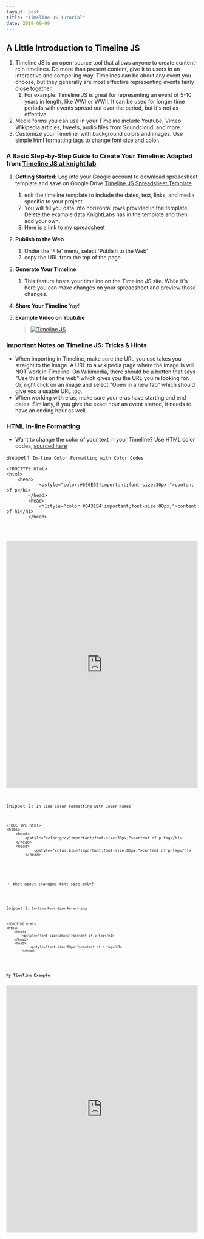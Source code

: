 ```yaml
---
layout: post
title: "Timeline JS Tutorial"
date: 2019-09-09
---
```


## A Little Introduction to Timeline JS ##

1. Timeline JS is an open-source tool that allows anyone to create content-rcih timelines. Do more than present content, give it to users in an interactive and compelling way. Timelines can be about any event you choose, but they generally are most effective representing events fairly close together.
    1. For example: Timeline JS is great for representing an event of 5-10 years in length, like WWI or WWII. It can be used for longer time periods with events spread out over the period, but it's not as effective. 
2. Media forms you can use in your Timeline include Youtube, Vimeo, Wikipedia articles, tweets, audio files from Soundcloud, and more.
3. Customize your Timeline, with background colors and images. Use simple html formatting tags to change font size and color.

### A Basic Step-by-Step Guide to Create Your Timeline: Adapted from [Timeline JS at knight lab](https://timeline.knightlab.com/#make) ###

1. **Getting Started:** Log into your Google account to download spreadsheet template and save on Google Drive [Timeline JS Spreadsheet Template](https://docs.google.com/spreadsheets/d/1L-BYrNCEAcSwn8Rr91uiYwee7VD-pK4x38auquRepm0/edit#gid=0)
    1. edit the timeline template to include the dates, text, links, and media specific to your project.
    2. You will fill you data into horizontal rows provided in the template. Delete the example data KnightLabs has in the template and then add your own.
    3. [Here is a link to my spreadsheet](https://docs.google.com/spreadsheets/d/1G_DhfiS3g_mIs-lPvuATjqSIDCgRX5gSK9W4pY1SeA0/edit#gid=0)
    
2. **Publish to the Web**
   1. Under the 'File' menu, select 'Publish to the Web'
   2. copy the URL from the top of the page

3. **Generate Your Timeline**
   1. This feature hosts your timeline on the Timeline JS site. While it's here you can make changes on your spreadsheet and preview those changes.
   
4. **Share Your Timeline** Yay!

5. **Example Video on Youtube**

    >[![Timeline JS](http://img.youtube.com/vi/y9kViqYzG3E/0.jpg)](http://www.youtube.com/watch?v=y9kViqYzG3E "Timeline JS")

### Important Notes on Timeline JS: Tricks & Hints ###

  * When importing in Timeline, make sure the URL you use takes you straight to the image. A URL to a wikipedia page where the image is will NOT work in Timeline. On Wikimedia, there should be a button that says "Use this file on the web" which gives you the URL you're looking for. Or, right click on an image and select "Open in a new tab" which should give you a usable URL too.
  * When working with eras, make sure your eras have starting and end dates. Similarly, if you give the exact hour an event started, it needs to have an ending hour as well. 

### HTML In-line Formatting ###

  * Want to change the color of your text in your Timeline? Use HTML color codes, [sourced here](https://html-color-codes.info/)

<div class="blurb">
<p>Snippet 1: <code>In-line Color Formatting with Color Codes</code></p>
<pre class="prettyprint pre-scrollable"><code>&lt;!DOCTYPE html&gt;
&lt;html&gt;
	&lt;head&gt;
        	&lt;pstyle="color:#6E6E6E!important;font-size:30px;"&gt;content of p&lt;/h1&gt;
    	&lt;/head&gt;
    	&lt;head&gt;
        	&lt;h1style="color:#0431B4!important;font-size:80px;"&gt;content of h1&lt;/h1&gt;
    	&lt;/head&gt;
</pre>
</div class="blurb">

<iframe src='https://cdn.knightlab.com/libs/timeline3/latest/embed/index.html?source=1G_DhfiS3g_mIs-lPvuATjqSIDCgRX5gSK9W4pY1SeA0&font=Default&lang=en&initial_zoom=2&start_at_slide=1&height=650' width='100%' height='650' webkitallowfullscreen mozallowfullscreen allowfullscreen frameborder='0'></iframe>

<div class="blurb">
<p>Snippet 2: <code>In-line Color Formatting with Color Names</code></p>
<pre class="prettyprint pre-scrollable"><code>&lt;!DOCTYPE html&gt;
&lt;html&gt;
	&lt;head&gt;
		&lt;pstyle="color:grey!important;font-size:30px;"&gt;content of p tag&lt;/h1&gt;
	&lt;/head&gt;
	&lt;head&gt;
        	&lt;pstyle="color:blue!important;font-size:80px;"&gt;content of p tag&lt;/h1&gt;
    	&lt;/head&gt;
</pre>
</div class="blurb">

  * What about changing font size only?
 
<div class="blurb">
<p>Snippet 3: <code>In-line Font-Size Formatting</code></p>
<pre class="prettyprint pre-scrollable"><code>&lt;!DOCTYPE html&gt;
&lt;html&gt;
	&lt;head&gt;
		&lt;pstyle="font-size:30px;"&gt;content of p tag&lt;/h1&gt;
	&lt;/head&gt;
	&lt;head&gt;
        	&lt;pstyle="font-size:80px;"&gt;content of p tag&lt;/h1&gt;
    	&lt;/head&gt;
</pre>
</div class="blurb">

    

### My Timeline Example ###

<iframe src='https://cdn.knightlab.com/libs/timeline3/latest/embed/index.html?source=1G_DhfiS3g_mIs-lPvuATjqSIDCgRX5gSK9W4pY1SeA0&font=Default&lang=en&initial_zoom=2&height=650' width='100%' height='650' webkitallowfullscreen mozallowfullscreen allowfullscreen frameborder='0'></iframe>
